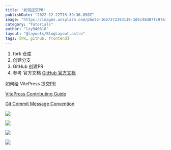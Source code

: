 ```yaml
---
title: '如何提交PR'
publishDate: "2022-12-22T15:39:36.050Z"
image: "https://images.unsplash.com/photo-1667372393119-3d4c48d07fc9?&fit=crop&w=430&h=240"
category: "Tutorials"
author: "lzy940610"
layout: "@layouts/BlogLayout.astro"
tags: [PR, github, frontend]
---
```



1. fork 仓库
2. 创建分支
3. GitHub 创建PR 
4. 参考 官方文档  [GitHub 官方文档](https://docs.github.com/en/pull-requests/collaborating-with-pull-requests/proposing-changes-to-your-work-with-pull-requests/creating-a-pull-request?tool=webui)

如何给 VitePress 提交[PR](https://github.com/vuejs/vitepress/blob/195d867ee9bb51a4c112534b34bda7bcd0c2c3f5/.github/contributing.md)

[VitePress Contributing Guide](https://github.com/vuejs/vitepress/blob/195d867ee9bb51a4c112534b34bda7bcd0c2c3f5/.github/contributing.md)

[Git Commit Message Convention](https://github.com/conventional-changelog/conventional-changelog/tree/master/packages/conventional-changelog-angular)


![](https://cdn.jsdelivr.net/gh/lzy940610/assets/img/202212222208593.png)

![](https://cdn.jsdelivr.net/gh/lzy940610/assets/img/202212222207258.png)

![](https://cdn.jsdelivr.net/gh/lzy940610/assets/img/202212222209504.png)


![](https://cdn.jsdelivr.net/gh/lzy940610/assets/img/202212222212612.png)

